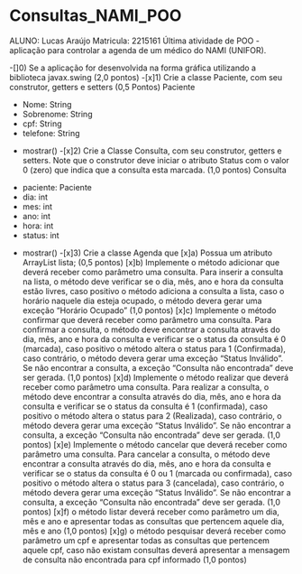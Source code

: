 # Consultas_NAMI_POO
ALUNO: Lucas Araújo Matricula: 2215161
Última atividade de POO - aplicação para controlar a agenda de um médico do NAMI (UNIFOR).


-[]0) Se a aplicação for desenvolvida na forma gráfica utilizando a biblioteca javax.swing (2,0 pontos)
-[x]1) Crie a classe Paciente, com seu construtor, getters e setters (0,5 Pontos)
Paciente
- Nome: String
- Sobrenome: String
- cpf: String
- telefone: String
+ mostrar()
-[x]2) Crie a Classe Consulta, com seu construtor, getters e setters. Note que o construtor deve iniciar o
atributo Status com o valor 0 (zero) que indica que a consulta esta marcada. (1,0 pontos)
Consulta
- paciente: Paciente
- dia: int
- mes: int
- ano: int
- hora: int
- status: int
+ mostrar()
-[x]3) Crie a classe Agenda que
[x]a) Possua um atributo ArrayList<Consulta> lista; (0,5 pontos)
[x]b) Implemente o método adicionar que deverá receber como parâmetro uma consulta. Para inserir a
consulta na lista, o método deve verificar se o dia, mês, ano e hora da consulta estão livres, caso
positivo o método adiciona a consulta a lista, caso o horário naquele dia esteja ocupado, o método
devera gerar uma exceção “Horário Ocupado” (1,0 pontos)
[x]c) Implemente o método confirmar que deverá receber como parâmetro uma consulta. Para confirmar
a consulta, o método deve encontrar a consulta através do dia, mês, ano e hora da consulta e verificar
se o status da consulta é 0 (marcada), caso positivo o método altera o status para 1 (Confirmada),
caso contrário, o método devera gerar uma exceção “Status Inválido”. Se não encontrar a consulta, a
exceção “Consulta não encontrada” deve ser gerada. (1,0 pontos)
[x]d) Implemente o método realizar que deverá receber como parâmetro uma consulta. Para realizar a
consulta, o método deve encontrar a consulta através do dia, mês, ano e hora da consulta e verificar
se o status da consulta é 1 (confirmada), caso positivo o método altera o status para 2 (Realizada),
caso contrário, o método devera gerar uma exceção “Status Inválido”. Se não encontrar a consulta, a
exceção “Consulta não encontrada” deve ser gerada. (1,0 pontos)
[x]e) Implemente o método cancelar que deverá receber como parâmetro uma consulta. Para cancelar a
consulta, o método deve encontrar a consulta através do dia, mês, ano e hora da consulta e verificar
se o status da consulta é 0 ou 1 (marcada ou confirmada), caso positivo o método altera o status para
3 (cancelada), caso contrário, o método devera gerar uma exceção “Status Inválido”. Se não
encontrar a consulta, a exceção “Consulta não encontrada” deve ser gerada. (1,0 pontos)
[x]f) o método listar deverá receber como parâmetro um dia, mês e ano e apresentar todas as consultas
que pertencem aquele dia, mês e ano (1,0 pontos)
[x]g) o método pesquisar deverá receber como parâmetro um cpf e apresentar todas as consultas que
pertencem aquele cpf, caso não existam consultas deverá apresentar a mensagem de consulta não
encontrada para cpf informado (1,0 pontos)
